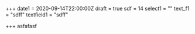+++
date1 = 2020-09-14T22:00:00Z
draft = true
sdf = 14
select1 = ""
text_f1 = "sdff"
textfield1 = "sdff"

+++
asfafasf